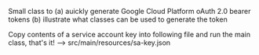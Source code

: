 Small class to (a) auickly generate Google Cloud Platform oAuth 2.0 bearer tokens (b) illustrate what classes can be used to generate the token

Copy contents of a service account key into following file and run the main class, that's it! —> src/main/resources/sa-key.json
